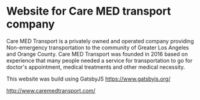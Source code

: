 
# Website for Care MED transport company

Care MED Transport is a privately owned and operated company providing Non-emergency transportation to the community of Greater Los Angeles and Orange County. Care MED Transport was founded in 2016 based on experience that many people needed a service for transportation to go for doctor's appointment, medical treatments and other medical necessity.

This website was build using GatsbyJS https://www.gatsbyjs.org/

http://www.caremedtransport.com/
